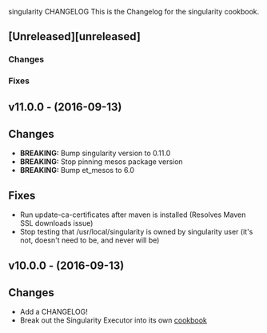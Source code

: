 singularity CHANGELOG
This is the Changelog for the singularity cookbook.

## [Unreleased][unreleased]

### Changes

### Fixes

## v11.0.0 - (2016-09-13)

## Changes

* **BREAKING:** Bump singularity version to 0.11.0
* **BREAKING:** Stop pinning mesos package version
* **BREAKING:** Bump et_mesos to 6.0

## Fixes

* Run update-ca-certificates after maven is installed (Resolves Maven SSL downloads issue)
* Stop testing that /usr/local/singularity is owned by singularity user (it's not, doesn't need to be, and never will be)

## v10.0.0 - (2016-09-13)

## Changes

* Add a CHANGELOG!
* Break out the Singularity Executor into its own [cookbook](https://github.com/evertrue/singularity_executor-cookbook)
